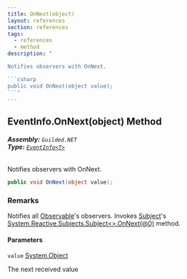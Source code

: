 ```yaml
---
title: OnNext(object)
layout: references
section: references
tags:
  - references
  - method
description: "

Notifies observers with OnNext.

```csharp
public void OnNext(object value);
```"
---
```


## EventInfo<T>.OnNext(object) Method
###### **Assembly:** `Guilded.NET`<br/>**Type:** [`EventInfo<T>`](EventInfo_T_ 'Guilded.NET.EventInfo<T>')

Notifies observers with OnNext.

```csharp
public void OnNext(object value);
```

### Remarks
  
Notifies all [Observable](EventInfo_T_.Observable 'Guilded.NET.EventInfo<T>.Observable')'s observers. Invokes [Subject](EventInfo_T_.Subject 'Guilded.NET.EventInfo<T>.Subject')'s [System.Reactive.Subjects.Subject&lt;&gt;.OnNext(@0)](https://docs.microsoft.com/en-us/dotnet/api/System.Reactive.Subjects.Subject-1.OnNext#System_Reactive_Subjects_Subject_1_OnNext__0_ 'System.Reactive.Subjects.Subject`1.OnNext(`0)') method.
#### Parameters

<a name='Guilded.NET.EventInfo_T_.OnNext(object).value'></a>

`value` [System.Object](https://docs.microsoft.com/en-us/dotnet/api/System.Object 'System.Object')

The next received value